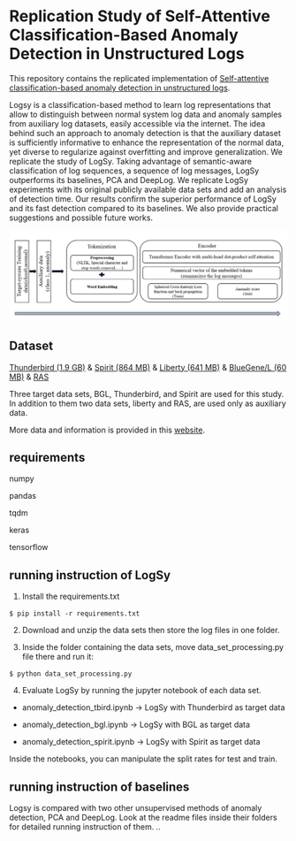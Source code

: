 # Replication Study of Self-Attentive Classification-Based Anomaly Detection in Unstructured Logs
 
 This repository contains the replicated implementation of [Self-attentive classification-based anomaly detection in unstructured logs](https://ieeexplore.ieee.org/document/9338283).
 
  Logsy is a classification-based method to learn log representations that allow to distinguish between normal system log data and anomaly samples from auxiliary log datasets, easily accessible via the internet. The idea behind such an approach to anomaly detection is that the auxiliary dataset is sufficiently informative to enhance the representation of the normal data, yet diverse to regularize against overfitting and improve generalization. We replicate the study of LogSy. Taking advantage of semantic-aware classification of log sequences, a sequence of log messages, LogSy outperforms its baselines, PCA and DeepLog. We replicate LogSy experiments with its original publicly available data sets and add an analysis of detection time. Our results confirm the superior performance of LogSy and its fast detection compared to its baselines. We also provide practical suggestions and possible future works.
 
 ![Test Image 1](/diagram.JPG)

##  Dataset
[Thunderbird (1.9 GB)](http://0b4af6cdc2f0c5998459-c0245c5c937c5dedcca3f1764ecc9b2f.r43.cf2.rackcdn.com/hpc4/tbird2.gz) & [Spirit (864 MB)](http://0b4af6cdc2f0c5998459-c0245c5c937c5dedcca3f1764ecc9b2f.r43.cf2.rackcdn.com/hpc4/spirit2.gz) & [Liberty (641 MB)](http://0b4af6cdc2f0c5998459-c0245c5c937c5dedcca3f1764ecc9b2f.r43.cf2.rackcdn.com/hpc4/liberty2.gz) & [BlueGene/L (60 MB)](http://0b4af6cdc2f0c5998459-c0245c5c937c5dedcca3f1764ecc9b2f.r43.cf2.rackcdn.com/hpc4/bgl2.gz) & [RAS](https://www.usenix.org/sites/default/files/4372-intrepid_ras_0901_0908_scrubbed.zip.tar)

Three target data sets, BGL, Thunderbird, and Spirit are used for this study.
In addition to them two data sets, liberty and RAS, are used only as auxiliary data.

More data and information is provided in this [website](https://www.usenix.org/cfdr-data).

 ## requirements
numpy

pandas

tqdm

keras

tensorflow

## running instruction of LogSy

1. Install the requirements.txt

``` shell script
$ pip install -r requirements.txt
```

2. Download and unzip the data sets 
then store the log files in one folder.

3. Inside the folder containing the data sets, move data_set_processing.py file there and run it:
``` shell script
$ python data_set_processing.py
```

4. Evaluate LogSy by running the jupyter notebook of each data set.

- anomaly_detection_tbird.ipynb -> LogSy with Thunderbird as target data

- anomaly_detection_bgl.ipynb -> LogSy with BGL as target data

- anomaly_detection_spirit.ipynb -> LogSy with Spirit as target data

Inside the notebooks, you can manipulate the split rates for test and train.

## running instruction of baselines
Logsy is compared with two other unsupervised methods of anomaly detection, PCA and DeepLog. 
Look at the readme files inside their folders for detailed running instruction of them.
..
